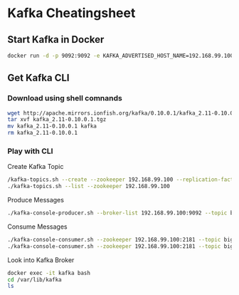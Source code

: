 #  Kafka Cheatingsheet 

## Start Kafka in Docker 
```sh
docker run -d -p 9092:9092 -e KAFKA_ADVERTISED_HOST_NAME=192.168.99.100 -e KAFKA_ADVERTISED_PORT=9092 --name kafka --link zookeeper:zookeeper confluent/kafka
```
## Get Kafka CLI 
### Download using shell comnands
```sh
wget http://apache.mirrors.ionfish.org/kafka/0.10.0.1/kafka_2.11-0.10.0.1.tgz
tar xvf kafka_2.11-0.10.0.1.tgz 
mv kafka_2.11-0.10.0.1 kafka
rm kafka_2.11-0.10.0.1 
```
### Play with CLI
Create Kafka Topic
```sh
/kafka-topics.sh --create --zookeeper 192.168.99.100 --replication-factor 1 --partitions 1 --topic bigdata
./kafka-topics.sh --list --zookeeper 192.168.99.100
```
Produce Messages
```sh
./kafka-console-producer.sh --broker-list 192.168.99.100:9092 --topic bigdata
```
Consume Messages
```sh
./kafka-console-consumer.sh --zookeeper 192.168.99.100:2181 --topic bigdata
./kafka-console-consumer.sh --zookeeper 192.168.99.100:2181 --topic bigdata --from-beginning
```
Look into Kafka Broker
```sh
docker exec -it kafka bash
cd /var/lib/kafka
ls
```

